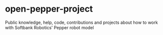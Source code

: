 # open-pepper-project
Public knowledge, help, code, contributions and projects about how to work with Softbank Robotics' Pepper robot model
